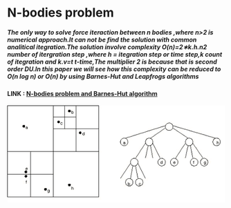 # N-bodies problem




##### The only way to solve force iteraction between n bodies ,where n>2 is numerical approach.It can not be find the solution with common analitical itegration.The solution involve complexity O(n)=2∗k.h.n2 number of itergration step ,where h = itegration step or time step,k count of itegration and k.v=t t-time,The multiplier 2 is because that is second order DU.In this paper we will see how this complexity can be reduced to O(n log n) or O(n) by using Barnes-Hut and Leapfrogs algorithms
#### LINK :  <a color='blue' href="https://nbviewer.jupyter.org/github/Daodavid93/N_BODY_PROBLEM_Barnes-Hut-ALGORITAM/blob/master/n-bodies-project.ipynb">N-bodies problem and Barnes-Hut algorithm 
</a>



![Cat](https://github.com/Daodavid93/Barnes-Hut-Algorithm_Nbodies_Problem/blob/master/sources/example1.gif)




